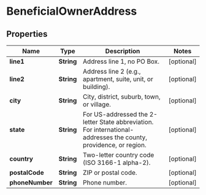 

# BeneficialOwnerAddress


## Properties

| Name | Type | Description | Notes |
|------------ | ------------- | ------------- | -------------|
|**line1** | **String** | Address line 1, no PO Box. |  [optional] |
|**line2** | **String** | Address line 2 (e.g., apartment, suite, unit, or building). |  [optional] |
|**city** | **String** | City, district, suburb, town, or village. |  [optional] |
|**state** | **String** | For US-addressed the 2-letter State abbreviation. For international-addresses the county, providence, or region. |  [optional] |
|**country** | **String** | Two-letter country code (ISO 3166-1 alpha-2). |  [optional] |
|**postalCode** | **String** | ZIP or postal code. |  [optional] |
|**phoneNumber** | **String** | Phone number. |  [optional] |



